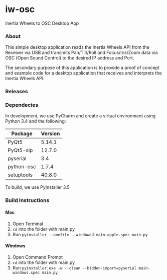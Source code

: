 # iw-osc
Inertia Wheels to OSC Desktop App

### About
This simple desktop application reads the Inertia Wheels API from the Receiver via USB and transmits Pan/Tilt/Roll and Focus/Iris/Zoom data via OSC (Open Sound Control) to the desired IP address and Port. 

The secondary purpose of this application is to provide a proof of concept and example code for a desktop application that receives and interprets the Inertia Wheels API. 

### Releases


### Dependecies
In development, we use PyCharm and create a virtual environment using Python 3.4 and the following:

|Package|Version|
|-------|-------|
|PyQt5  |5.14.1|
|PyQt5-sip|12.7.0|
|pyserial|3.4|
|python-osc|1.7.4|
|setuptools|40.8.0|

To build, we use PyInstaller 3.5

### Build Instructions

#### Mac
1. Open Terminal
2. `cd` into the folder with main.py
3. Run `pyinstaller --onefile --windowed main-apple.spec main.py`
  
#### Windows
1. Open Command Prompt
2. `cd` into the folder with main.py
3. Run `pyinstaller.exe -w --clean --hidden-import=pyserial main-windows.spec main.py`
